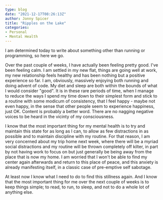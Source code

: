 ```yaml
---
type: blog
date: "2021-12-17T08:26:13Z"
author: Jonny Spicer
title: "Ripples on the Lake"
categories:
- Personal
- Mental Health
---
```

I am determined today to write about something other than running or programming, so here we go.

Over the past couple of weeks, I have actually been feeling pretty good. I've been feeling calm. I am settled in my new flat, things are
going well at work, my new relationship feels healthy and has been nothing but a positive experience so far. I am, obviously, massively
enjoying both running and doing advent of code. My diet and sleep are both within the bounds of what I would consider "good". It is in
these rare periods of time, when I manage to reduce the ways I spend my time down to their simplest form and stick to a routine with some
modicum of consistency, that I feel happy - maybe not even happy, in the sense that other people seem to experience happiness, just OK.
Content is probably a better word. There are no nagging negative voices to be heard in the vicinty of my consciousness.

I know that the most important thing for my mental health is to try and maintain this state for as long as I can, to allow as few distractions in as possible and to maintain discipline with my routine. For that reason, I am very concerned about my trip home next week,
where there will be a myriad social distractions and my routine will be thrown completely off kilter, in part by not having work to focus
on but just generally be being away from the place that is now my home. I am worried that I won't be able to find my center again afterwards and return to this place of peace, and this anxiety is already manifesting itself, in a classic case of pre-emptive self
sabotage.

At least now I know what I need to do to find this stillness again. And I know that the most important thing for me over the next couple
of weeks is to keep things simple; to read, to run, to sleep, and not to do a whole lot of anything else.
